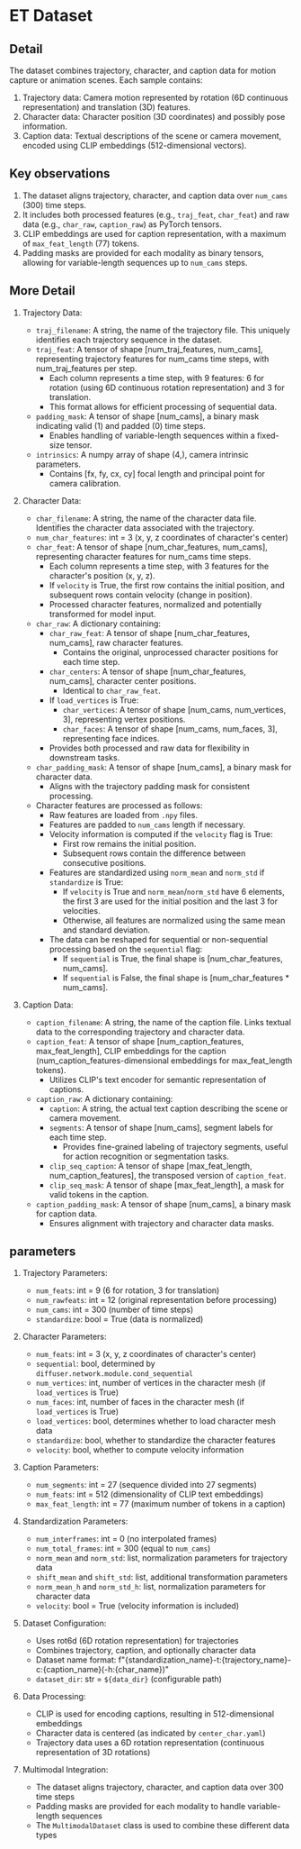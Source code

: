 # ET Dataset

## Detail

The dataset combines trajectory, character, and caption data for motion capture or animation scenes. Each sample contains:

1. Trajectory data: Camera motion represented by rotation (6D continuous representation) and translation (3D) features.
2. Character data: Character position (3D coordinates) and possibly pose information.
3. Caption data: Textual descriptions of the scene or camera movement, encoded using CLIP embeddings (512-dimensional vectors).

## Key observations

1. The dataset aligns trajectory, character, and caption data over `num_cams` (300) time steps.
2. It includes both processed features (e.g., `traj_feat`, `char_feat`) and raw data (e.g., `char_raw`, `caption_raw`) as PyTorch tensors.
3. CLIP embeddings are used for caption representation, with a maximum of `max_feat_length` (77) tokens.
4. Padding masks are provided for each modality as binary tensors, allowing for variable-length sequences up to `num_cams` steps.

## More Detail

1. Trajectory Data:
   - `traj_filename`: A string, the name of the trajectory file. This uniquely identifies each trajectory sequence in the dataset.
   - `traj_feat`: A tensor of shape [num_traj_features, num_cams], representing trajectory features for num_cams time steps, with num_traj_features per step.
     - Each column represents a time step, with 9 features: 6 for rotation (using 6D continuous rotation representation) and 3 for translation.
     - This format allows for efficient processing of sequential data.
   - `padding_mask`: A tensor of shape [num_cams], a binary mask indicating valid (1) and padded (0) time steps.
     - Enables handling of variable-length sequences within a fixed-size tensor.
   - `intrinsics`: A numpy array of shape (4,), camera intrinsic parameters.
     - Contains [fx, fy, cx, cy] focal length and principal point for camera calibration.

2. Character Data:
   - `char_filename`: A string, the name of the character data file. Identifies the character data associated with the trajectory.
   - `num_char_features`: int = 3 (x, y, z coordinates of character's center)
   - `char_feat`: A tensor of shape [num_char_features, num_cams], representing character features for num_cams time steps.
     - Each column represents a time step, with 3 features for the character's position (x, y, z).
     - If `velocity` is True, the first row contains the initial position, and subsequent rows contain velocity (change in position).
     - Processed character features, normalized and potentially transformed for model input.
   - `char_raw`: A dictionary containing:
     - `char_raw_feat`: A tensor of shape [num_char_features, num_cams], raw character features.
       - Contains the original, unprocessed character positions for each time step.
     - `char_centers`: A tensor of shape [num_char_features, num_cams], character center positions.
       - Identical to `char_raw_feat`.
     - If `load_vertices` is True:
       - `char_vertices`: A tensor of shape [num_cams, num_vertices, 3], representing vertex positions.
       - `char_faces`: A tensor of shape [num_cams, num_faces, 3], representing face indices.
     - Provides both processed and raw data for flexibility in downstream tasks.
   - `char_padding_mask`: A tensor of shape [num_cams], a binary mask for character data.
     - Aligns with the trajectory padding mask for consistent processing.
   - Character features are processed as follows:
     - Raw features are loaded from `.npy` files.
     - Features are padded to `num_cams` length if necessary.
     - Velocity information is computed if the `velocity` flag is True:
       - First row remains the initial position.
       - Subsequent rows contain the difference between consecutive positions.
     - Features are standardized using `norm_mean` and `norm_std` if `standardize` is True:
       - If `velocity` is True and `norm_mean`/`norm_std` have 6 elements, the first 3 are used for the initial position and the last 3 for velocities.
       - Otherwise, all features are normalized using the same mean and standard deviation.
     - The data can be reshaped for sequential or non-sequential processing based on the `sequential` flag:
       - If `sequential` is True, the final shape is [num_char_features, num_cams].
       - If `sequential` is False, the final shape is [num_char_features * num_cams].

3. Caption Data:
   - `caption_filename`: A string, the name of the caption file. Links textual data to the corresponding trajectory and character data.
   - `caption_feat`: A tensor of shape [num_caption_features, max_feat_length], CLIP embeddings for the caption (num_caption_features-dimensional embeddings for max_feat_length tokens).
     - Utilizes CLIP's text encoder for semantic representation of captions.
   - `caption_raw`: A dictionary containing:
     - `caption`: A string, the actual text caption describing the scene or camera movement.
     - `segments`: A tensor of shape [num_cams], segment labels for each time step.
       - Provides fine-grained labeling of trajectory segments, useful for action recognition or segmentation tasks.
     - `clip_seq_caption`: A tensor of shape [max_feat_length, num_caption_features], the transposed version of `caption_feat`.
     - `clip_seq_mask`: A tensor of shape [max_feat_length], a mask for valid tokens in the caption.
   - `caption_padding_mask`: A tensor of shape [num_cams], a binary mask for caption data.
     - Ensures alignment with trajectory and character data masks.

## parameters

1. Trajectory Parameters:
   - `num_feats`: int = 9 (6 for rotation, 3 for translation)
   - `num_rawfeats`: int = 12 (original representation before processing)
   - `num_cams`: int = 300 (number of time steps)
   - `standardize`: bool = True (data is normalized)

2. Character Parameters:
   - `num_feats`: int = 3 (x, y, z coordinates of character's center)
   - `sequential`: bool, determined by `diffuser.network.module.cond_sequential`
   - `num_vertices`: int, number of vertices in the character mesh (if `load_vertices` is True)
   - `num_faces`: int, number of faces in the character mesh (if `load_vertices` is True)
   - `load_vertices`: bool, determines whether to load character mesh data
   - `standardize`: bool, whether to standardize the character features
   - `velocity`: bool, whether to compute velocity information

3. Caption Parameters:
   - `num_segments`: int = 27 (sequence divided into 27 segments)
   - `num_feats`: int = 512 (dimensionality of CLIP text embeddings)
   - `max_feat_length`: int = 77 (maximum number of tokens in a caption)

4. Standardization Parameters:
   - `num_interframes`: int = 0 (no interpolated frames)
   - `num_total_frames`: int = 300 (equal to `num_cams`)
   - `norm_mean` and `norm_std`: list, normalization parameters for trajectory data
   - `shift_mean` and `shift_std`: list, additional transformation parameters
   - `norm_mean_h` and `norm_std_h`: list, normalization parameters for character data
   - `velocity`: bool = True (velocity information is included)

5. Dataset Configuration:
   - Uses rot6d (6D rotation representation) for trajectories
   - Combines trajectory, caption, and optionally character data
   - Dataset name format: f"{standardization_name}-t:{trajectory_name}-c:{caption_name}(-h:{char_name})"
   - `dataset_dir`: str = `${data_dir}` (configurable path)

6. Data Processing:
   - CLIP is used for encoding captions, resulting in 512-dimensional embeddings
   - Character data is centered (as indicated by `center_char.yaml`)
   - Trajectory data uses a 6D rotation representation (continuous representation of 3D rotations)

7. Multimodal Integration:
   - The dataset aligns trajectory, character, and caption data over 300 time steps
   - Padding masks are provided for each modality to handle variable-length sequences
   - The `MultimodalDataset` class is used to combine these different data types
